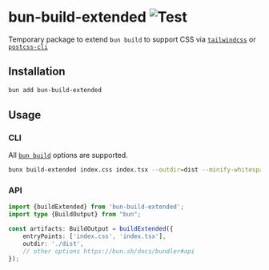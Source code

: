 # bun-build-extended ![Test](https://github.com/timnghg/bun-build-extended/actions/workflows/main.yml/badge.svg)

Temporary package to extend `bun build` to support CSS via [`tailwindcss`](https://tailwindui.com/)
or [`postcss-cli`](https://github.com/postcss/postcss-cli)

## Installation

```sh
bun add bun-build-extended
```

## Usage

### CLI

All [`bun build`](https://bun.sh/docs/bundler#api) options are supported.

```sh
bunx build-extended index.css index.tsx --outdir=dist --minify-whitespace
```

### API

```ts
import {buildExtended} from 'bun-build-extended';
import type {BuildOutput} from "bun";

const artifacts: BuildOutput = buildExtended({
    entryPoints: ['index.css', 'index.tsx'],
    outdir: './dist',
    // other options https://bun.sh/docs/bundler#api
});
```